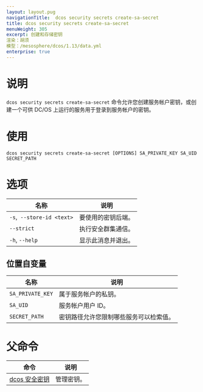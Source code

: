 ```yaml
---
layout: layout.pug
navigationTitle:  dcos security secrets create-sa-secret
title: dcos security secrets create-sa-secret
menuWeight: 305
excerpt: 创建和存储密钥
渲染：胡须
模型：/mesosphere/dcos/1.13/data.yml
enterprise: true
---
```


# 说明

`dcos security secrets create-sa-secret` 命令允许您创建服务帐户密钥，或创建一个可供 DC/OS 上运行的服务用于登录到服务帐户的密钥。

# 使用

```
dcos security secrets create-sa-secret [OPTIONS] SA_PRIVATE_KEY SA_UID SECRET_PATH
```

# 选项

| 名称 | 说明 |
|---------|-------------|
| `-s`,` --store-id <text>` | 要使用的密钥后端。|
| `--strict ` | 执行安全群集通信。|
| `-h`, `--help`| 显示此消息并退出。|

## 位置自变量

| 名称 | 说明 |
|---------|-------------|
| `SA_PRIVATE_KEY` | 属于服务帐户的私钥。 |
| `SA_UID` | 服务帐户用户 ID。 |
| `SECRET_PATH` | 密钥路径允许您限制哪些服务可以检索值。 |

# 父命令

| 命令 | 说明 |
|---------|-------------|
| [dcos 安全密钥](/mesosphere/dcos/1.13/cli/command-reference/dcos-security/dcos-security-secrets/) | 管理密钥。 |
